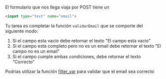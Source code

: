 El formulario que nos llega viaja por POST tiene un 

``` html
<input type="text" name="email">
```

Tu tarea es completar la función `validarEmail` que se comporte del siguiente modo:

1. Si el campo esta vacío debe retornar el texto "El campo esta vacio"
2. Si el campo esta completo pero no es un email debe retornar el texto "El campo no es un email"
3. Si el campo cumple ambas condiciones, debe retornar el texto "Correcto"

Podrías utilizar la función [filter_var](http://php.net/manual/es/function.filter-var.php) para validar que el email sea correcto

